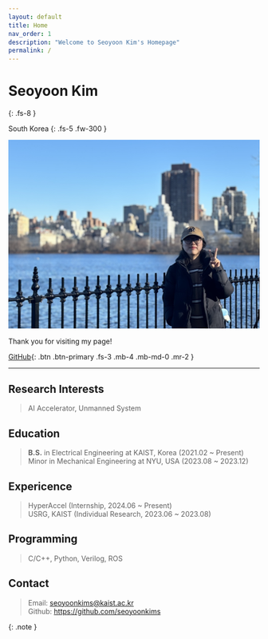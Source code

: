 ```yaml
---
layout: default
title: Home
nav_order: 1
description: "Welcome to Seoyoon Kim's Homepage"
permalink: /
---
```


# Seoyoon Kim
{: .fs-8 }

South Korea
{: .fs-5 .fw-300 }

![ex_screenshot](./assets/images/me2.jpg)  

Thank you for visiting my page!  

[GitHub][Github]{: .btn .btn-primary .fs-3 .mb-4 .mb-md-0 .mr-2 }

---

## Research Interests

> AI Accelerator, Unmanned System


## Education

> **B.S.** in Electrical Engineering at KAIST, Korea (2021.02 ~ Present)  
> Minor in Mechanical Engineering at NYU, USA (2023.08 ~ 2023.12)


## Expericence

> HyperAccel (Internship, 2024.06 ~ Present)  
> USRG, KAIST (Individual Research, 2023.06 ~ 2023.08)


## Programming

> C/C++, Python, Verilog, ROS


## Contact

> Email: <seoyoonkims@kaist.ac.kr>  
> Github: https://github.com/seoyoonkims

{: .note }


[Github]: https://github.com/seoyoonkims
